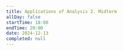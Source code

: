 ```yaml
---
title: Applications of Analysis 2. Midterm
allDay: false
startTime: 18:00
endTime: 20:00
date: 2024-12-13
completed: null
---
```

